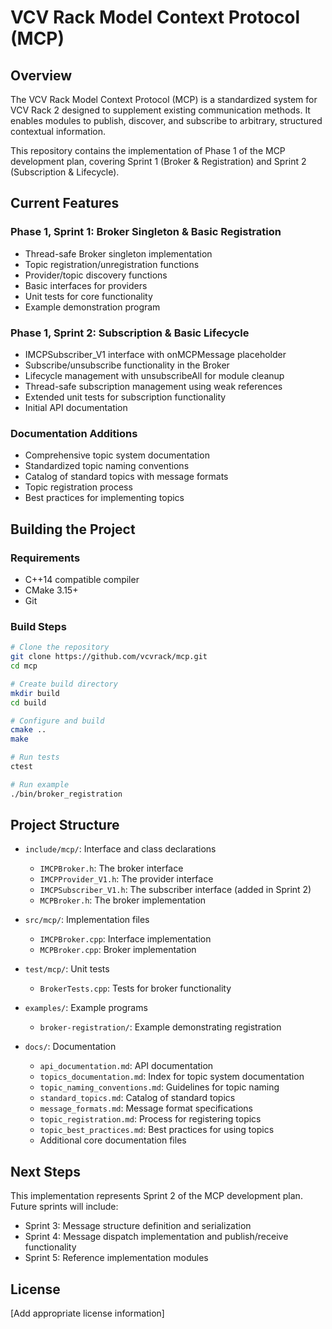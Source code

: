 # VCV Rack Model Context Protocol (MCP)

## Overview

The VCV Rack Model Context Protocol (MCP) is a standardized system for VCV Rack 2 designed to supplement existing communication methods. It enables modules to publish, discover, and subscribe to arbitrary, structured contextual information.

This repository contains the implementation of Phase 1 of the MCP development plan, covering Sprint 1 (Broker & Registration) and Sprint 2 (Subscription & Lifecycle).

## Current Features

### Phase 1, Sprint 1: Broker Singleton & Basic Registration
- Thread-safe Broker singleton implementation
- Topic registration/unregistration functions
- Provider/topic discovery functions
- Basic interfaces for providers
- Unit tests for core functionality
- Example demonstration program

### Phase 1, Sprint 2: Subscription & Basic Lifecycle
- IMCPSubscriber_V1 interface with onMCPMessage placeholder
- Subscribe/unsubscribe functionality in the Broker
- Lifecycle management with unsubscribeAll for module cleanup
- Thread-safe subscription management using weak references
- Extended unit tests for subscription functionality
- Initial API documentation

### Documentation Additions
- Comprehensive topic system documentation
- Standardized topic naming conventions
- Catalog of standard topics with message formats
- Topic registration process
- Best practices for implementing topics

## Building the Project

### Requirements

- C++14 compatible compiler
- CMake 3.15+
- Git

### Build Steps

```bash
# Clone the repository
git clone https://github.com/vcvrack/mcp.git
cd mcp

# Create build directory
mkdir build
cd build

# Configure and build
cmake ..
make

# Run tests
ctest

# Run example
./bin/broker_registration
```

## Project Structure

- `include/mcp/`: Interface and class declarations
  - `IMCPBroker.h`: The broker interface 
  - `IMCPProvider_V1.h`: The provider interface
  - `IMCPSubscriber_V1.h`: The subscriber interface (added in Sprint 2)
  - `MCPBroker.h`: The broker implementation

- `src/mcp/`: Implementation files
  - `IMCPBroker.cpp`: Interface implementation
  - `MCPBroker.cpp`: Broker implementation

- `test/mcp/`: Unit tests
  - `BrokerTests.cpp`: Tests for broker functionality

- `examples/`: Example programs
  - `broker-registration/`: Example demonstrating registration

- `docs/`: Documentation
  - `api_documentation.md`: API documentation
  - `topics_documentation.md`: Index for topic system documentation
  - `topic_naming_conventions.md`: Guidelines for topic naming
  - `standard_topics.md`: Catalog of standard topics
  - `message_formats.md`: Message format specifications
  - `topic_registration.md`: Process for registering topics
  - `topic_best_practices.md`: Best practices for using topics
  - Additional core documentation files

## Next Steps

This implementation represents Sprint 2 of the MCP development plan. Future sprints will include:

- Sprint 3: Message structure definition and serialization
- Sprint 4: Message dispatch implementation and publish/receive functionality
- Sprint 5: Reference implementation modules

## License

[Add appropriate license information] 